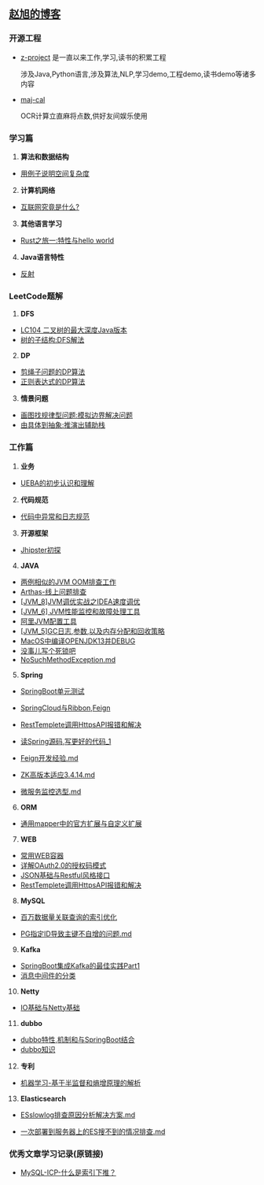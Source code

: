 ## [赵旭的博客](https://zhaoxu1943.github.io)

### 开源工程
- [z-project](https://github.com/zhaoxu1943/z-project)
  是一直以来工作,学习,读书的积累工程

  涉及Java,Python语言,涉及算法,NLP,学习demo,工程demo,读书demo等诸多内容

- [maj-cal](https://github.com/zhaoxu1943/maj-cal)

  OCR计算立直麻将点数,供好友间娱乐使用



### 学习篇
1. **算法和数据结构**
- [用例子说明空间复杂度](https://juejin.im/post/5e9970b26fb9a03c4e648065)
2. **计算机网络**
- [互联网究竟是什么?](https://juejin.im/post/5e3ec09c518825492b50a0bb)
3. **其他语言学习**
- [Rust之旅一:特性与hello world](https://juejin.cn/post/6857156853491728392)
4. **Java语言特性**
- [反射](https://juejin.cn/post/6844904088547622920)

### LeetCode题解
1. **DFS**
- [LC104 二叉树的最大深度Java版本](https://leetcode-cn.com/problems/maximum-depth-of-binary-tree/solution/lc104-er-cha-shu-de-zui-da-shen-du-javab-vjvv/)
- [树的子结构:DFS解法](https://leetcode-cn.com/problems/shu-de-zi-jie-gou-lcof/solution/shu-de-zi-jie-gou-dfsjie-fa-by-zhaoxu194-0wpg/)

2. **DP**
- [剪绳子问题的DP算法](https://leetcode-cn.com/problems/jian-sheng-zi-lcof/solution/jian-sheng-zi-wen-ti-de-dpsuan-fa-by-zha-x9t2/)
- [正则表达式的DP算法](https://leetcode-cn.com/problems/zheng-ze-biao-da-shi-pi-pei-lcof/solution/zheng-ze-biao-da-shi-de-dpsuan-fa-by-zha-hiq7/)

3. **情景问题**
- [画图找规律型问题:模拟边界解决问题](https://leetcode-cn.com/problems/shun-shi-zhen-da-yin-ju-zhen-lcof/solution/hua-tu-zhao-gui-lu-xing-wen-ti-mo-ni-bia-hw63/)
- [由具体到抽象:推演出辅助栈](https://leetcode-cn.com/problems/bao-han-minhan-shu-de-zhan-lcof/solution/you-ju-ti-dao-chou-xiang-tui-yan-chu-fu-qmcc9/)

### 工作篇
1. **业务**
- [UEBA的初步认识和理解](https://juejin.im/post/5e8c28486fb9a03c947cc965)

2. **代码规范**
- [代码中异常和日志规范](https://juejin.cn/post/6854573221979619336/)

3. **开源框架**
- [Jhipster初探](https://juejin.im/post/5e8fdd95f265da47ae4ac111)

4. **JAVA**
- [两例相似的JVM OOM排查工作](https://juejin.cn/post/6911689649039605773/)
- [Arthas-线上问题排查](https://juejin.cn/post/6860439535650635789)
- [[JVM_8]JVM调优实战之IDEA速度调优](https://juejin.cn/post/6844904031513493518)
- [[JVM_6] JVM性能监控和故障处理工具](https://juejin.cn/post/6844904031471534087)
- [阿里JVM配置工具](https://render.alipay.com/p/s/jvm-generate/JvmGenerate)
- [[JVM_5]GC日志,参数,以及内存分配和回收策略](https://juejin.cn/post/6844904031471534088)
- [MacOS中编译OPENJDK13并DEBUG](https://juejin.cn/post/6844904031454773255)
- [没事儿写个死锁吧](https://juejin.cn/post/6917502864151543822/)
-  [NoSuchMethodException.md](https://github.com/zhaoxu1943/zhaoxu1943.github.io/blob/master/NoSuchMethodException.md)


5. **Spring**
- [SpringBoot单元测试](https://juejin.cn/post/6855129006892253197)
- [SpringCloud与Ribbon,Feign](https://juejin.cn/post/6844904151483154446)
- [RestTemplete调用HttpsAPI报错和解决](https://juejin.cn/post/6844904126170710024)
- [读Spring源码,写更好的代码_1](https://juejin.cn/post/6964334139138899981)

-  [Feign开发经验.md](https://github.com/zhaoxu1943/zhaoxu1943.github.io/blob/master/Feign开发经验.md)

-  [ZK高版本适应3.4.14.md](https://github.com/zhaoxu1943/zhaoxu1943.github.io/blob/master/ZK高版本适应3.4.14.md)

-  [微服务监控选型.md](https://github.com/zhaoxu1943/zhaoxu1943.github.io/blob/master/微服务监控选型.md)

6. **ORM**
- [通用mapper中的官方扩展与自定义扩展](https://juejin.cn/post/6912337713177821197)

7. **WEB**
- [常用WEB容器](https://juejin.cn/post/6871105086668406798)
- [详解OAuth2.0的授权码模式](https://juejin.cn/post/6844904131623141390)
- [JSON基础与Restful风格接口](https://juejin.cn/post/6844904131593764878)
- [RestTemplete调用HttpsAPI报错和解决](https://juejin.im/post/5e946c3551882573680f333a)

8. **MySQL**
- [百万数据量关联查询的索引优化](https://juejin.cn/post/6912021312663879693/)

-  [PG指定ID导致主键不自增的问题.md](https://github.com/zhaoxu1943/zhaoxu1943.github.io/blob/master/PG指定ID导致主键不自增的问题.md)

9. **Kafka**
- [SpringBoot集成Kafka的最佳实践Part1](https://juejin.cn/post/6912291742083465224)
- [消息中间件的分类](https://juejin.cn/post/6910012221816832014)

10. **Netty**
- [IO基础与Netty基础](https://juejin.cn/post/6847902220013273096/)

11. **dubbo**
- [dubbo特性,机制和与SpringBoot结合](https://juejin.cn/post/6844904195733078024/)
- [dubbo知识](https://github.com/zhaoxu1943/zhaoxu1943.github.io/blob/master/Dubbo%E5%88%86%E4%BA%AB.md)

12. **专利**
- [机器学习-基于半监督和熵增原理的解析](https://juejin.cn/post/6898694775873273870)

13. **Elasticsearch**

-  [ESslowlog排查原因分析解决方案.md](https://github.com/zhaoxu1943/zhaoxu1943.github.io/blob/master/ESslowlog%E6%8E%92%E6%9F%A5%E5%8E%9F%E5%9B%A0%E5%88%86%E6%9E%90%E8%A7%A3%E5%86%B3%E6%96%B9%E6%A1%88.md)

- [一次部署到服务器上的ES搜不到的情况排查.md](https://github.com/zhaoxu1943/zhaoxu1943.github.io/blob/master/一次部署到服务器上的ES搜不到的情况排查.md)

  

   


### 优秀文章学习记录(原链接)
- [MySQL-ICP-什么是索引下推？](https://juejin.cn/post/6844904017332535304)

